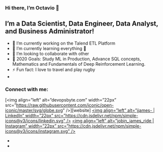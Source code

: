 ### Hi there, I’m Octavio 👋

## I’m a Data Scientist, Data Engineer, Data Analyst, and Business Administrator!
- 🔭 I’m currently working on the Talend ETL Platform
- 🌱 I’m currently learning everything 🤣
- 👯 I’m looking to collaborate with other
- 🥅 2020 Goals: Study ML in Production, Advance SQL concepts, Mathematics and Fundamentals of Deep Reinforcement Learning.
- ⚡ Fun fact: I love to travel and play rugby
- 
### Connect with me:
[<img align=”left” alt=”devopsbyte.com” width=”22px” src=”https://raw.githubusercontent.com/iconic/open-iconic/master/svg/globe.svg" />][website]
[<img align=”left” alt=”jjames- | LinkedIn” width=”22px” src=”https://cdn.jsdelivr.net/npm/simple-icons@v3/icons/linkedin.svg" />][linkedin]
[<img align=”left” alt=”jobin_james_ride | Instagram” width=”22px” src=”https://cdn.jsdelivr.net/npm/simple-icons@v3/icons/instagram.svg" />][instagram]

- [instagram]: https://www.instagram.com/octadelsueldo/
  
- [linkedin]: linkedin.com/in/octaviodelsueldo
